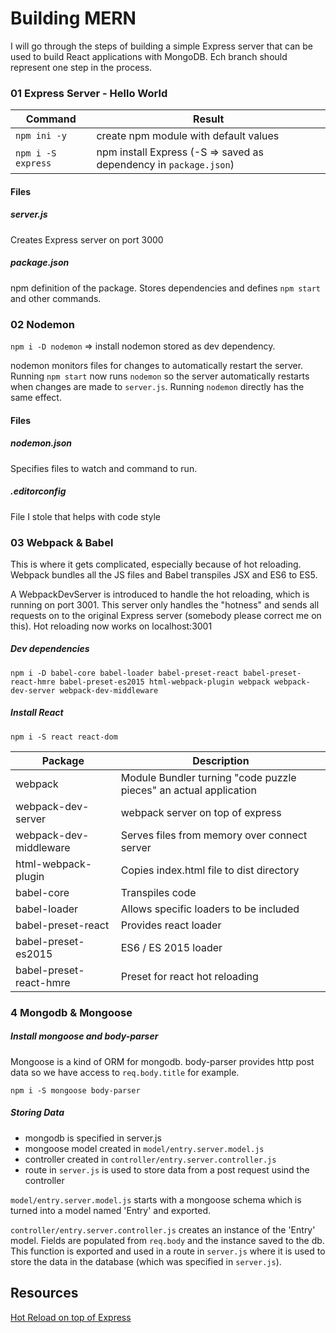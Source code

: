 # Building MERN
I will go through the steps of building a simple Express server that can be used
to build React applications with MongoDB. Ech branch should represent one step
in the process.

### 01 Express Server - Hello World
| Command | Result |
| --- | --- |
|`npm ini -y` | create npm module with default values |
|`npm i -S express` | npm install Express (-S => saved as dependency in `package.json`)|

#### Files
##### server.js
Creates Express server on port 3000
##### package.json
npm definition of the package. Stores dependencies and defines `npm start` and other commands.

### 02 Nodemon
`npm i -D nodemon` => install nodemon stored as dev dependency.

nodemon monitors files for changes to automatically restart the server. Running `npm start` now runs `nodemon`
so the server automatically restarts when changes are made to `server.js`.
Running `nodemon` directly has the same effect.
#### Files
##### nodemon.json
Specifies files to watch and command to run.
##### .editorconfig
File I stole that helps with code style

### 03 Webpack & Babel
This is where it gets complicated, especially because of hot reloading.
Webpack bundles all the JS files and Babel transpiles JSX and ES6 to ES5.

A WebpackDevServer is introduced to handle the hot reloading, which is running on port 3001.
This server only handles the "hotness" and sends all requests on to the original
Express server (somebody please correct me on this). Hot reloading now works on
localhost:3001

##### Dev dependencies
`npm i -D babel-core babel-loader babel-preset-react babel-preset-react-hmre babel-preset-es2015 html-webpack-plugin webpack webpack-dev-server webpack-dev-middleware`

##### Install React
`npm i -S react react-dom`

| Package                 | Description |
| ---                     | ---         |
| webpack                 | Module Bundler turning "code puzzle pieces" an actual application |
| webpack-dev-server      | webpack server on top of express |
| webpack-dev-middleware  | Serves files from memory over connect server |
| html-webpack-plugin     | Copies index.html file to dist directory |
| babel-core              | Transpiles code |
| babel-loader            | Allows specific loaders to be included |
| babel-preset-react      | Provides react loader |
| babel-preset-es2015     | ES6 / ES 2015 loader |
| babel-preset-react-hmre | Preset for react hot reloading |

### 4 Mongodb & Mongoose

##### Install mongoose and body-parser
Mongoose is a kind of ORM for mongodb. body-parser provides http post data so we have access
to `req.body.title` for example.

`npm i -S mongoose body-parser`

##### Storing Data
* mongodb is specified in server.js
* mongoose model created in `model/entry.server.model.js`
* controller created in `controller/entry.server.controller.js`
* route in `server.js` is used to store data from a post request usind the controller

`model/entry.server.model.js` starts with a mongoose schema which is turned into a model
named 'Entry' and exported.

`controller/entry.server.controller.js` creates an instance of the 'Entry' model. Fields
are populated from `req.body` and the instance saved to the db. This function is exported and
used in a route in `server.js` where it is used to store the data in the database (which was specified
in `server.js`).


## Resources
[Hot Reload on top of Express](http://ctheu.com/2015/05/14/using-react-hot-loader-with-a-webpack-dev-server-and-a-node-server/)
